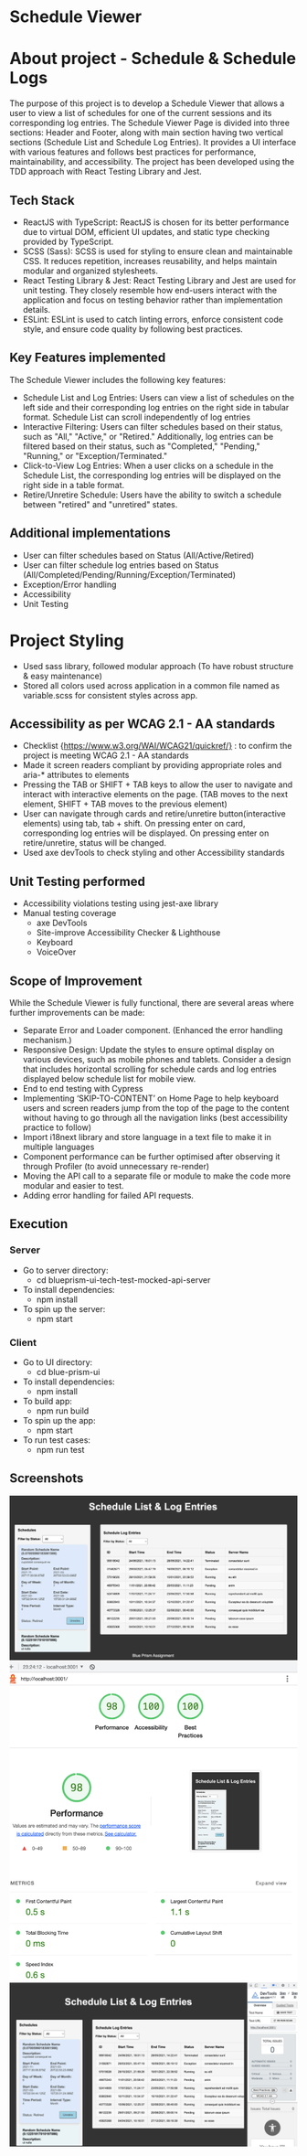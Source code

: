 # Schedule Viewer

# About project - Schedule & Schedule Logs

The purpose of this project is to develop a Schedule Viewer that allows a user to view a list of schedules for one of the current sessions and its corresponding log entries.
The Schedule Viewer Page is divided into three sections: Header and Footer, along with main section having two vertical sections (Schedule List and Schedule Log Entries).
It provides a UI interface with various features and follows best practices for performance, maintainability, and accessibility.
The project has been developed using the TDD approach with React Testing Library and Jest.

## Tech Stack

- ReactJS with TypeScript: ReactJS is chosen for its better performance due to virtual DOM, efficient UI updates, and static type checking provided by TypeScript.
- SCSS (Sass): SCSS is used for styling to ensure clean and maintainable CSS. It reduces repetition, increases reusability, and helps maintain modular and organized stylesheets.
- React Testing Library & Jest: React Testing Library and Jest are used for unit testing. They closely resemble how end-users interact with the application and focus on testing behavior rather than implementation details.
- ESLint: ESLint is used to catch linting errors, enforce consistent code style, and ensure code quality by following best practices.

## Key Features implemented

The Schedule Viewer includes the following key features:

- Schedule List and Log Entries: Users can view a list of schedules on the left side and their corresponding log entries on the right side in tabular format. Schedule List can scroll independently of log entries
- Interactive Filtering: Users can filter schedules based on their status, such as "All," "Active," or "Retired." Additionally, log entries can be filtered based on their status, such as "Completed," "Pending," "Running," or "Exception/Terminated."
- Click-to-View Log Entries: When a user clicks on a schedule in the Schedule List, the corresponding log entries will be displayed on the right side in a table format.
- Retire/Unretire Schedule: Users have the ability to switch a schedule between "retired" and "unretired" states.

## Additional implementations

- User can filter schedules based on Status (All/Active/Retired)
- User can filter schedule log entries based on Status (All/Completed/Pending/Running/Exception/Terminated)
- Exception/Error handling
- Accessibility
- Unit Testing

# Project Styling

- Used sass library, followed modular approach (To have robust structure & easy maintenance)
- Stored all colors used across application in a common file named as variable.scss for consistent styles across app.

## Accessibility as per WCAG 2.1 - AA standards

- Checklist {https://www.w3.org/WAI/WCAG21/quickref/} : to confirm the project is meeting WCAG 2.1 - AA standards
- Made it screen readers compliant by providing appropriate roles and aria-\* attributes to elements
- Pressing the TAB or SHIFT + TAB keys to allow the user to navigate and interact with interactive elements on the page. (TAB moves to the next element, SHIFT + TAB moves to the previous element)
- User can navigate through cards and retire/unretire button(interactive elements) using tab, tab + shift. On pressing enter on card, corresponding log entries will be displayed. On pressing enter on retire/unretire, status will be changed.
- Used axe devTools to check styling and other Accessibility standards

## Unit Testing performed

- Accessibility violations testing using jest-axe library
- Manual testing coverage
    - axe DevTools
    - Site-improve Accessibility Checker & Lighthouse
    - Keyboard
    - VoiceOver

## Scope of Improvement

While the Schedule Viewer is fully functional, there are several areas where further improvements can be made:

- Separate Error and Loader component. (Enhanced the error handling mechanism.)
- Responsive Design: Update the styles to ensure optimal display on various devices, such as mobile phones and tablets. Consider a design that includes horizontal scrolling for schedule cards and log entries displayed below schedule list for mobile view.
- End to end testing with Cypress
- Implementing ‘SKIP-TO-CONTENT’ on Home Page to help keyboard users and screen readers jump from the top of the
page to the content without having to go through all the navigation links (best accessibility practice to follow)
- Import i18next library and store language in a text file to make it in multiple languages
- Component performance can be further optimised after observing it through Profiler (to avoid unnecessary re-render)
- Moving the API call to a separate file or module to make the code more modular and easier to test.
- Adding error handling for failed API requests.

## Execution

### Server

- Go to server directory:
    - cd blueprism-ui-tech-test-mocked-api-server
- To install dependencies:
    - npm install
- To spin up the server:
    - npm start

### Client

- Go to UI directory:
    - cd blue-prism-ui
- To install dependencies:
    - npm install
- To build app:
    - npm run build
- To spin up the app:
    - npm start
- To run test cases:
    - npm run test

## Screenshots
![Screenshot](https://github.com/DeepshikhaDudi20/schedule_viewer/blob/master/app-screenshots/App_Layout.png)
![Screenshot](https://github.com/DeepshikhaDudi20/schedule_viewer/blob/master/app-screenshots/LightHouse.png)
![Screenshot](https://github.com/DeepshikhaDudi20/schedule_viewer/blob/master/app-screenshots/Accessibility.png)
